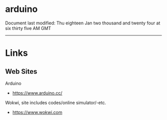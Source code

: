 # arduino

Document last modified: Thu eighteen Jan two thousand and twenty four at six thirty five AM GMT

-----

# Links

## Web Sites

Arduino  
- https://www.arduino.cc/  

Wokwi, site includes codes/online simulator/-etc.     
- https://www.wokwi.com  
